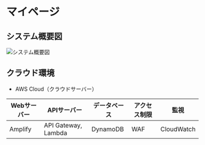 # マイページ

## システム概要図

![システム概要図](https://github.com/user-attachments/assets/79a68145-22fd-409f-9f4b-3d5b8d036c10)

## クラウド環境

- AWS Cloud（クラウドサーバー）

|Webサーバー | APIサーバー         | データベース | アクセス制限 | 監視       |
|----       |----                 |----         |----         |----
| Amplify   | API Gateway, Lambda | DynamoDB    | WAF         | CloudWatch |
